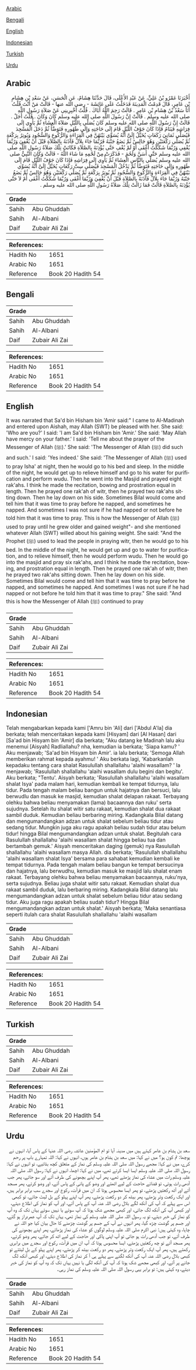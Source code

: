 [Arabic](#arabic)

[Bengali](#bengali)

[English](#english)

[Indonesian](#indonesian)

[Turkish](#turkish)

[Urdu](#urdu)

## Arabic


<div dir="rtl" lang="ar" style={{fontSize:'larger',backgroundColor:'#f8f9fa',padding:20}}>
أَخْبَرَنَا عَمْرُو بْنُ عَلِيٍّ، عَنْ عَبْدِ الأَعْلَى، قَالَ حَدَّثَنَا هِشَامٌ، عَنِ الْحَسَنِ، عَنْ سَعْدِ بْنِ هِشَامِ بْنِ عَامِرٍ، قَالَ قَدِمْتُ الْمَدِينَةَ فَدَخَلْتُ عَلَى عَائِشَةَ - رضى الله عنها - قَالَتْ مَنْ أَنْتَ قُلْتُ أَنَا سَعْدُ بْنُ هِشَامِ بْنِ عَامِرٍ ‏.‏ قَالَتْ رَحِمَ اللَّهُ أَبَاكَ ‏.‏ قُلْتُ أَخْبِرِينِي عَنْ صَلاَةِ رَسُولِ اللَّهِ صلى الله عليه وسلم ‏.‏ قَالَتْ إِنَّ رَسُولَ اللَّهِ صلى الله عليه وسلم كَانَ وَكَانَ ‏.‏ قُلْتُ أَجَلْ ‏.‏ قَالَتْ إِنَّ رَسُولَ اللَّهِ صلى الله عليه وسلم كَانَ يُصَلِّي بِاللَّيْلِ صَلاَةَ الْعِشَاءِ ثُمَّ يَأْوِي إِلَى فِرَاشِهِ فَيَنَامُ فَإِذَا كَانَ جَوْفُ اللَّيْلِ قَامَ إِلَى حَاجَتِهِ وَإِلَى طَهُورِهِ فَتَوَضَّأَ ثُمَّ دَخَلَ الْمَسْجِدَ فَيُصَلِّي ثَمَانِيَ رَكَعَاتٍ يُخَيَّلُ إِلَىَّ أَنَّهُ يُسَوِّي بَيْنَهُنَّ فِي الْقِرَاءَةِ وَالرُّكُوعِ وَالسُّجُودِ وَيُوتِرُ بِرَكْعَةٍ ثُمَّ يُصَلِّي رَكْعَتَيْنِ وَهُوَ جَالِسٌ ثُمَّ يَضَعُ جَنْبَهُ فَرُبَّمَا جَاءَ بِلاَلٌ فَآذَنَهُ بِالصَّلاَةِ قَبْلَ أَنْ يُغْفِيَ وَرُبَّمَا يُغْفِي وَرُبَّمَا شَكَكْتُ أَغْفَى أَوْ لَمْ يُغْفِ حَتَّى يُؤْذِنَهُ بِالصَّلاَةِ فَكَانَتْ تِلْكَ صَلاَةُ رَسُولِ اللَّهِ صلى الله عليه وسلم حَتَّى أَسَنَّ وَلَحُمَ - فَذَكَرَتْ مِنْ لَحْمِهِ مَا شَاءَ اللَّهُ - قَالَتْ وَكَانَ النَّبِيُّ صلى الله عليه وسلم يُصَلِّي بِالنَّاسِ الْعِشَاءَ ثُمَّ يَأْوِي إِلَى فِرَاشِهِ فَإِذَا كَانَ جَوْفُ اللَّيْلِ قَامَ إِلَى طَهُورِهِ وَإِلَى حَاجَتِهِ فَتَوَضَّأَ ثُمَّ يَدْخُلُ الْمَسْجِدَ فَيُصَلِّي سِتَّ رَكَعَاتٍ يُخَيَّلُ إِلَىَّ أَنَّهُ يُسَوِّي بَيْنَهُنَّ فِي الْقِرَاءَةِ وَالرُّكُوعِ وَالسُّجُودِ ثُمَّ يُوتِرُ بِرَكْعَةٍ ثُمَّ يُصَلِّي رَكْعَتَيْنِ وَهُوَ جَالِسٌ ثُمَّ يَضَعُ جَنْبَهُ وَرُبَّمَا جَاءَ بِلاَلٌ فَآذَنَهُ بِالصَّلاَةِ قَبْلَ أَنْ يُغْفِيَ وَرُبَّمَا أَغْفَى وَرُبَّمَا شَكَكْتُ أَغْفَى أَمْ لاَ حَتَّى يُؤْذِنَهُ بِالصَّلاَةِ قَالَتْ فَمَا زَالَتْ تِلْكَ صَلاَةُ رَسُولِ اللَّهِ صلى الله عليه وسلم ‏.‏
</div>
<div style={{backgroundColor:'#f8f9fa',padding:20, marginBottom: 10}}><table> <thead> <tr> <th>Grade</th> <th></th> </tr> </thead> <tbody> <tr><td>Sahih</td><td>Abu Ghuddah</td></tr><tr><td>Sahih</td><td>Al-Albani</td></tr><tr><td>Daif</td><td>Zubair Ali Zai</td></tr></tbody></table><table> <thead> <tr> <th>References:</th> <th></th> </tr> </thead> <tbody><tr><td>Hadith No</td><td>1651</td></tr><tr><td>Arabic No</td><td>1651</td></tr><tr><td>Reference</td><td>Book 20 Hadith 54</td></tr></tbody></table></div>

## Bengali


<div dir="ltr" lang="bn" style={{fontSize:'larger',backgroundColor:'#f8f9fa',padding:20}}>

</div>
<div style={{backgroundColor:'#f8f9fa',padding:20, marginBottom: 10}}><table> <thead> <tr> <th>Grade</th> <th></th> </tr> </thead> <tbody> <tr><td>Sahih</td><td>Abu Ghuddah</td></tr><tr><td>Sahih</td><td>Al-Albani</td></tr><tr><td>Daif</td><td>Zubair Ali Zai</td></tr></tbody></table><table> <thead> <tr> <th>References:</th> <th></th> </tr> </thead> <tbody><tr><td>Hadith No</td><td>1651</td></tr><tr><td>Arabic No</td><td>1651</td></tr><tr><td>Reference</td><td>Book 20 Hadith 54</td></tr></tbody></table></div>

## English


<div dir="ltr" lang="en" style={{fontSize:'larger',backgroundColor:'#f8f9fa',padding:20}}>
It was narrated that Sa'd bin Hisham bin 'Amir said:" I came to Al-Madinah and entered upon Aishah, may Allah (SWT) be pleased with her. She said: 'Who are you?' I said: 'I am Sa'd bin Hisham bin 'Amir.' She said: 'May Allah have mercy on your father.' I said: 'Tell me about the prayer of the Messenger of Allah (ﷺ).' She said: 'The Messenger of Allah (ﷺ) did such and such.' I said: 'Yes indeed.' She said: 'The Messenger of Allah (ﷺ) used to pray Isha' at night, then he would go to his bed and sleep. In the middle of the night, he would get up to relieve himself and go to his water for purification and perform wudu. Then he went into the Masjid and prayed eight rak'ahs. I think he made the recitation, bowing and prostration equal in length. Then he prayed one rak'ah of witr, then he prayed two rak'ahs sitting down. Then he lay down on his side. Sometimes Bilal would come and tell him that it was time to pray before he napped, and sometimes he napped. And sometimes I was not sure if he had napped or not before he told him that it was time to pray. This is how the Messenger of Allah (ﷺ) used to pray until he grew older and gained weight"- and she mentioned whatever Allah (SWT) willed about his gaining weight. She said: "And the Prophet (ﷺ) used to lead the people in praying witr, then he would go to his bed. In the middle of the night, he would get up and go to water for purification, and to relieve himself, then he would perform wudu. Then he would go into the masjid and pray six rak'ahs, and I think he made the recitation, bowing, and prostration equal in length. Then he prayed one rak'ah of witr, then he prayed two rak'ahs sitting down. Then he lay down on his side. Sometimes Bilal would come and tell him that it was time to pray before he napped, and sometimes he napped. And sometimes I was not sure if he had napped or not before he told him that it was time to pray." She said: "And this is how the Messenger of Allah (ﷺ) continued to pray
</div>
<div style={{backgroundColor:'#f8f9fa',padding:20, marginBottom: 10}}><table> <thead> <tr> <th>Grade</th> <th></th> </tr> </thead> <tbody> <tr><td>Sahih</td><td>Abu Ghuddah</td></tr><tr><td>Sahih</td><td>Al-Albani</td></tr><tr><td>Daif</td><td>Zubair Ali Zai</td></tr></tbody></table><table> <thead> <tr> <th>References:</th> <th></th> </tr> </thead> <tbody><tr><td>Hadith No</td><td>1651</td></tr><tr><td>Arabic No</td><td>1651</td></tr><tr><td>Reference</td><td>Book 20 Hadith 54</td></tr></tbody></table></div>

## Indonesian


<div dir="ltr" lang="id" style={{fontSize:'larger',backgroundColor:'#f8f9fa',padding:20}}>
Telah mengabarkan kepada kami ['Amru bin 'Ali] dari ['Abdul A'la] dia berkata; telah menceritakan kepada kami [Hisyam] dari [Al Hasan] dari [Sa'ad bin Hisyam bin 'Amir] dia berkata; "Aku datang ke Madinah lalu aku menemui [Aisyah] Radliallahu? nha, kemudian ia berkata; 'Siapa kamu? ' Aku menjawab; 'Sa'ad bin Hisyam bin Amir'. ia lalu berkata; 'Semoga Allah memberikan rahmat kepada ayahmu! ' Aku berkata lagi, 'Kabarkanlah kepadaku tentang cara shalat Rasulullah shallallahu 'alaihi wasallam? ' la menjawab; 'Rasulullah shallallahu 'alaihi wasallam dulu begini dan begitu'. Aku berkata; "Tentu'. Aisyah berkata; 'Rasulullah shallallahu 'alaihi wasallam shalat Isya' pada malam hari, kemudian kembali ke tempat tidurnya, lalu tidur. Pada tengah malam beliau bangun untuk hajatnya dan bersuci, lalu berwudlu dan masuk ke masjid, kemudian shalat delapan rakaat. Terbayang olehku bahwa beliau menyamakan (lama) bacaannya dan ruku' serta sujudnya. Setelah itu shalat witir satu rakaat, kemudian shalat dua rakaat sambil duduk. Kemudian beliau berbaring miring. Kadangkala Bilal datang dan mengumandangkan adzan untuk shalat sebelum beliau tidur atau sedang tidur. Mungkin juga aku ragu apakah beliau sudah tidur atau belum tidur! hingga Bilal mengumandangkan adzan untuk shalat. Begitulah cara Rasulullah shallallahu 'alaihi wasallam shalat hingga beliau tua dan bertambah gemuk.' Aisyah menceritakan daging (gemuk) nya Rasulullah shallallahu 'alaihi wasallam masya Allah. dia berkata; 'Rasulullah shallallahu 'alaihi wasallam shalat Isya' bersama para sahabat kemudian kembali ke tempat tidurnya. Pada tengah malam beliau bangun ke tempat bersucinya dan hajatnya, lalu berwudhu, kemudian masuk ke masjid lalu shalat enam rakaat. Terbayang olehku bahwa beliau menyamakan bacaannya, ruku'nya, serta sujudnya. Beliau juga shalat witir satu rakaat. Kemudian shalat dua rakaat sambil duduk, lalu berbaring miring. Kadangkala Bilal datang lalu mengumandangkan adzan untuk shalat sebelum beliau tidur atau sedang tidur. Aku juga ragu apakah beliau sudah tidur? Hingga Bilal mengumandangkan adzan untuk shalat.' Aisyah berkata; 'Maka senantiasa seperti itulah cara shalat Rasulullah shallallahu 'alaihi wasallam
</div>
<div style={{backgroundColor:'#f8f9fa',padding:20, marginBottom: 10}}><table> <thead> <tr> <th>Grade</th> <th></th> </tr> </thead> <tbody> <tr><td>Sahih</td><td>Abu Ghuddah</td></tr><tr><td>Sahih</td><td>Al-Albani</td></tr><tr><td>Daif</td><td>Zubair Ali Zai</td></tr></tbody></table><table> <thead> <tr> <th>References:</th> <th></th> </tr> </thead> <tbody><tr><td>Hadith No</td><td>1651</td></tr><tr><td>Arabic No</td><td>1651</td></tr><tr><td>Reference</td><td>Book 20 Hadith 54</td></tr></tbody></table></div>

## Turkish


<div dir="ltr" lang="tr" style={{fontSize:'larger',backgroundColor:'#f8f9fa',padding:20}}>

</div>
<div style={{backgroundColor:'#f8f9fa',padding:20, marginBottom: 10}}><table> <thead> <tr> <th>Grade</th> <th></th> </tr> </thead> <tbody> <tr><td>Sahih</td><td>Abu Ghuddah</td></tr><tr><td>Sahih</td><td>Al-Albani</td></tr><tr><td>Daif</td><td>Zubair Ali Zai</td></tr></tbody></table><table> <thead> <tr> <th>References:</th> <th></th> </tr> </thead> <tbody><tr><td>Hadith No</td><td>1651</td></tr><tr><td>Arabic No</td><td>1651</td></tr><tr><td>Reference</td><td>Book 20 Hadith 54</td></tr></tbody></table></div>

## Urdu


<div dir="rtl" lang="ur" style={{fontSize:'larger',backgroundColor:'#f8f9fa',padding:20}}>
سعد بن ہشام بن عامر کہتے ہیں میں مدینہ آیا تو ام المؤمنین عائشہ رضی اللہ عنہا کے پاس آیا، انہوں نے پوچھا: تم کون ہو؟ میں نے کہا: میں سعد بن ہشام بن عامر ہوں، انہوں نے کہا: اللہ تمہارے باپ پر رحم کرے، میں نے کہا: مجھے رسول اللہ صلی اللہ علیہ وسلم کی نماز کے متعلق کچھ بتائیے، تو انہوں نے کہا: رسول اللہ صلی اللہ علیہ وسلم ایسا ایسا کرتے تھے، میں نے کہا: اچھا، انہوں نے کہا: رسول اللہ صلی اللہ علیہ وسلم رات میں عشاء کی نماز پڑھتے تھے، پھر آپ اپنے بچھونے کی طرف آتے اور سو جاتے، پھر جب آدھی رات ہوتی، تو قضائے حاجت کے لیے اٹھتے اور وضو کے پانی کے پاس آتے، اور وضو کرتے، پھر مسجد آتے اور آٹھ رکعتیں پڑھتے، تو پھر ایسا محسوس ہوتا کہ ان میں قرآت، رکوع اور سجدے سب برابر برابر ہیں، اور ایک رکعت وتر پڑھتے، پھر بیٹھ کر دو رکعت پڑھتے، پھر آپ اپنے پہلو کے بل لیٹ جاتے، تو کبھی اس سے پہلے کہ آپ کی آنکھ لگے بلال رضی اللہ عنہ آپ کے پاس آتے، اور آپ کو نماز کی اطلاع دیتے، اور کبھی آپ کی آنکھ لگ جاتی، اور کبھی مجھے شک ہوتا کہ آپ سوئے یا نہیں سوئے یہاں تک کہ وہ آپ کو نماز کی خبر دیتے، تو یہ رسول اللہ صلی اللہ علیہ وسلم کی نماز تھی، یہاں تک کہ آپ عمردراز ہو گئے، اور جسم پر گوشت چڑھ گیا، پھر انہوں نے آپ کے جسم پر گوشت چڑھنے کا حال بیان کیا جو اللہ نے چاہا، وہ کہتی ہیں: نبی اکرم صلی اللہ علیہ وسلم لوگوں کو عشاء کی نماز پڑھاتے، پھر اپنے بچھونے کی طرف آتے، تو جب آدھی رات ہو جاتی تو آپ اپنی پاکی اور حاجت کے لیے اٹھ کر جاتے، پھر وضو کرتے، پھر مسجد آتے تو چھ رکعتیں پڑھتے، ایسا محسوس ہوتا کہ آپ ان میں قرآت، رکوع اور سجدے میں برابری رکھتے ہیں، پھر آپ ایک رکعت وتر پڑھتے، پھر دو رکعت بیٹھ کر پڑھتے، پھر اپنے پہلو کے بل لیٹتے تو کبھی بلال رضی اللہ عنہ آپ کی آنکھ لگنے سے پہلے ہی آ کر نماز کی اطلاع دیتے، اور کبھی آنکھ لگ جانے پر آتے، اور کبھی مجھے شک ہوتا کہ آپ کی آنکھ لگی یا نہیں یہاں تک کہ وہ آپ کو نماز کی خبر دیتے، وہ کہتی ہیں: تو برابر یہی رسول اللہ صلی اللہ علیہ وسلم کی نماز رہی۔
</div>
<div style={{backgroundColor:'#f8f9fa',padding:20, marginBottom: 10}}><table> <thead> <tr> <th>Grade</th> <th></th> </tr> </thead> <tbody> <tr><td>Sahih</td><td>Abu Ghuddah</td></tr><tr><td>Sahih</td><td>Al-Albani</td></tr><tr><td>Daif</td><td>Zubair Ali Zai</td></tr></tbody></table><table> <thead> <tr> <th>References:</th> <th></th> </tr> </thead> <tbody><tr><td>Hadith No</td><td>1651</td></tr><tr><td>Arabic No</td><td>1651</td></tr><tr><td>Reference</td><td>Book 20 Hadith 54</td></tr></tbody></table></div>